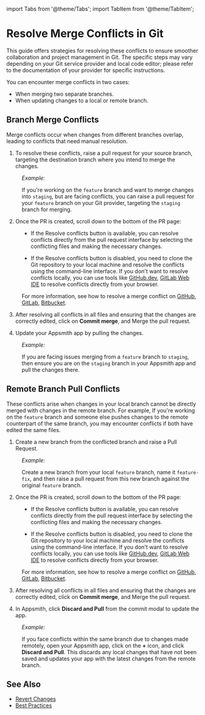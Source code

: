 import Tabs from '@theme/Tabs';
import TabItem from '@theme/TabItem';

# Resolve Merge Conflicts in Git

 This guide offers strategies for resolving these conflicts to ensure smoother collaboration and project management in Git. The specific steps may vary depending on your Git service provider and local code editor; please refer to the documentation of your provider for specific instructions.

You can encounter merge conflicts in two cases:

* When merging two separate branches.
* When updating changes to a local or remote branch.

## Branch Merge Conflicts

Merge conflicts occur when changes from different branches overlap, leading to conflicts that need manual resolution.

<ZoomImage src="/img/seperate-conflicts-git.png" alt="" caption=""/>


1. To resolve these conflicts, raise a pull request for your source branch, targeting the destination branch where you intend to merge the changes.


<dd>

*Example:*

If you're working on the `feature` branch and want to merge changes into `staging`, but are facing conflicts, you can raise a pull request for your `feature` branch on your Git provider, targeting the `staging` branch for merging.

</dd>

 2. Once the PR is created, scroll down to the bottom of the PR page: 
 

<dd>

*  If the Resolve conflicts button is available, you can resolve conflicts directly from the pull request interface by selecting the conflicting files and making the necessary changes.

* If the Resolve conflicts button is disabled, you need to clone the Git repository to your local machine and resolve the conflicts using the command-line interface. If you don't want to resolve conflicts locally, you can use tools like [GitHub.dev](https://github.com/github/dev), [GitLab Web IDE](https://docs.gitlab.com/ee/user/project/web_ide/) to resolve conflicts directly from your browser.

For more information, see how to resolve a merge conflict on [GitHub](https://docs.github.com/en/pull-requests/collaborating-with-pull-requests/addressing-merge-conflicts/resolving-a-merge-conflict-on-github), [GitLab](https://docs.gitlab.com/ee/user/project/merge_requests/conflicts.html#methods-of-resolving-conflicts), [Bitbucket](https://support.atlassian.com/bitbucket-cloud/docs/resolve-merge-conflicts/).


</dd>

3. After resolving all conflicts in all files and ensuring that the changes are correctly edited, click on **Commit merge**, and Merge the pull request.

4. Update your Appsmith app by pulling the changes.

<dd>

*Example:*

If you are facing issues merging from a `feature` branch to `staging`, then ensure you are on the `staging` branch in your Appsmith app and pull the changes there.


</dd>



## Remote Branch Pull Conflicts

These conflicts arise when changes in your local branch cannot be directly merged with changes in the remote branch. For example, If you're working on the `feature` branch and someone else pushes changes to the remote counterpart of the same branch, you may encounter conflicts if both have edited the same files. 

<ZoomImage src="/img/remote-Conflicts.drawio.png" alt="" caption=""/>


1. Create a new branch from the conflicted branch and raise a Pull Request.


<dd>

*Example:*

 Create a new branch from your local `feature` branch, name it `feature-fix`, and then raise a pull request from this new branch against the original `feature` branch.


</dd>



 2. Once the PR is created, scroll down to the bottom of the PR page: 
 

<dd>

*  If the Resolve conflicts button is available, you can resolve conflicts directly from the pull request interface by selecting the conflicting files and making the necessary changes.

* If the Resolve conflicts button is disabled, you need to clone the Git repository to your local machine and resolve the conflicts using the command-line interface. If you don't want to resolve conflicts locally, you can use tools like [GitHub.dev](https://github.com/github/dev), [GitLab Web IDE](https://docs.gitlab.com/ee/user/project/web_ide/) to resolve conflicts directly from your browser.

For more information, see how to resolve a merge conflict on [GitHub](https://docs.github.com/en/pull-requests/collaborating-with-pull-requests/addressing-merge-conflicts/resolving-a-merge-conflict-on-github), [GitLab](https://docs.gitlab.com/ee/user/project/merge_requests/conflicts.html#methods-of-resolving-conflicts), [Bitbucket](https://support.atlassian.com/bitbucket-cloud/docs/resolve-merge-conflicts/).


</dd>


3. After resolving all conflicts in all files and ensuring that the changes are correctly edited, click on **Commit merge**, and Merge the pull request.

4. In Appsmith, click **Discard and Pull** from the commit modal to update the app.



<dd>

*Example:*

If you face conflicts within the same branch due to changes made remotely, open your Appsmith app, click on the **+** icon, and click **Discard and Pull**. This discards any local changes that have not been saved and updates your app with the latest changes from the remote branch.




</dd>


## See Also

- [Revert Changes](/advanced-concepts/version-control-with-git/revert-changes)
- [Best Practices](/advanced-concepts/version-control-with-git/merging-branches)